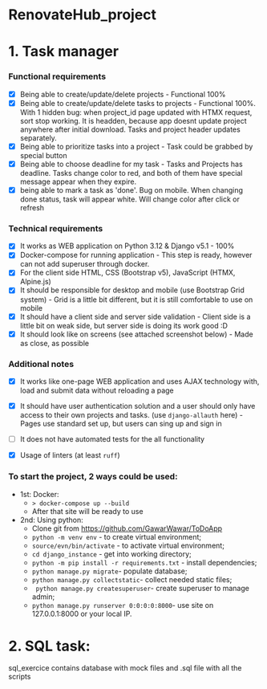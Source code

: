 
# RenovateHub_project

  

# 1. Task manager
### Functional requirements
- [x] Being able to create/update/delete projects - Functional 100%
- [x] Being able to create/update/delete tasks to projects - Functional 100%. With 1 hidden bug: when project_id page updated with HTMX request, sort stop working. It is headden, because app doesnt update project anywhere after initial download. Tasks and project header updates separately.
- [x] Being able to prioritize tasks into a project - Task could be grabbed by special button
- [x] Being able to choose deadline for my task - Tasks and Projects has deadline. Tasks change color to red, and both of them have special message appear when they expire.
- [x] being able to mark a task as 'done'. Bug on mobile. When changing done status, task will appear white. Will change color after click or refresh
### Technical requirements
- [x] It works as WEB application on Python 3.12 & Django v5.1 - 100%
- [x] Docker-compose for running application - This step is ready, however can not add superuser through docker.
- [x] For the client side  HTML, CSS (Bootstrap v5), JavaScript (HTMX, Alpine.js)
- [x] It should be responsible for desktop and mobile (use Bootstrap Grid system) - Grid is a little bit different, but it is still comfortable to use on mobile
- [x] It should have a client side and server side validation - Client side is a little bit on weak side, but server side is doing its work good :D
- [x] It should look like on screens (see attached screenshot below) - Made as close, as possible
### Additional notes
- [x] It works like one-page WEB application and uses AJAX technology with, load and submit data without reloading a page 

- [x] It should have user authentication solution and a user should only have access to their own projects and tasks. (use `django-allauth` here) - Pages use standard set up, but users can sing up and sign in

- [ ] It does not have automated tests for the all functionality

- [x] Usage of linters (at least `ruff`)

### To start the project, 2 ways could be used:
- 1st: Docker:
  - `> docker-compose up --build`
  - After that site will be ready to use
- 2nd: Using python:
  - Clone git from https://github.com/GawarWawar/ToDoApp
  - `python -m venv env` - to create virtual environment;
  - `source/evn/bin/activate` - to activate virtual environment;
  - `cd django_instance` - get into working directory;
  - `python -m pip install -r requirements.txt` - install dependencies;
  - `python manage.py migrate`- populate database;
  - `python manage.py collectstatic`- collect needed static files;
  - ` python manage.py createsuperuser`- create superuser to manage admin;
  - `python manage.py runserver 0:0:0:0:8000`- use site on 127.0.0.1:8000 or your local IP.

# 2. SQL task:
sql_exercice contains database with mock files and .sql file with all the scripts